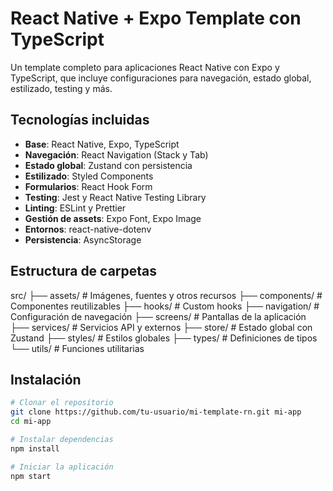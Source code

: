 # React Native + Expo Template con TypeScript

Un template completo para aplicaciones React Native con Expo y TypeScript, que incluye configuraciones para navegación, estado global, estilizado, testing y más.

## Tecnologías incluidas

- **Base**: React Native, Expo, TypeScript
- **Navegación**: React Navigation (Stack y Tab)
- **Estado global**: Zustand con persistencia
- **Estilizado**: Styled Components
- **Formularios**: React Hook Form
- **Testing**: Jest y React Native Testing Library
- **Linting**: ESLint y Prettier
- **Gestión de assets**: Expo Font, Expo Image
- **Entornos**: react-native-dotenv
- **Persistencia**: AsyncStorage

## Estructura de carpetas
src/
├── assets/ # Imágenes, fuentes y otros recursos
├── components/ # Componentes reutilizables
├── hooks/ # Custom hooks
├── navigation/ # Configuración de navegación
├── screens/ # Pantallas de la aplicación
├── services/ # Servicios API y externos
├── store/ # Estado global con Zustand
├── styles/ # Estilos globales
├── types/ # Definiciones de tipos
└── utils/ # Funciones utilitarias

## Instalación

```bash
# Clonar el repositorio
git clone https://github.com/tu-usuario/mi-template-rn.git mi-app
cd mi-app

# Instalar dependencias
npm install

# Iniciar la aplicación
npm start